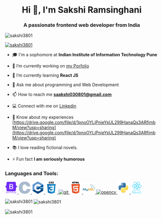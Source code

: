 <h1 align="center">Hi 👋, I'm Sakshi Ramsinghani</h1>
<h3 align="center">A passionate frontend web developer from India</h3>

<p align="left"> <img src="https://komarev.com/ghpvc/?username=sakshi3801&label=Profile%20views&color=0e75b6&style=flat" alt="sakshi3801" /> </p>

<p align="left"> <a href="https://github.com/ryo-ma/github-profile-trophy"><img src="https://github-profile-trophy.vercel.app/?username=sakshi3801" alt="sakshi3801" /></a> </p>

- 🎓 I'm a sophomore at **Indian Institute of Information Technology Pune**

- 🔭 I’m currently working on [my Porfolio](https://github.com/sakshi3801/Portfolio)

- 🌱 I’m currently learning **React JS**

- 👩 Ask me about programming and Web Development

- 📫 How to reach me **saakshi030801@gmail.com**

- 💻 Connect with me on [Linkedin](https://www.linkedin.com/in/sakshi-ramsinghani/)

- 📄 Know about my experiences [https://drive.google.com/file/d/1pnoOYLjPnieYsUL299HanaQs3ARfimbM/view?usp=sharing](https://drive.google.com/file/d/1pnoOYLjPnieYsUL299HanaQs3ARfimbM/view?usp=sharing)

- 📚 I love reading fictional novels.

- ⚡ Fun fact **I am seriously humorous**

<h3 align="left">Languages and Tools:</h3>
<p align="left"> <a href="https://getbootstrap.com" target="_blank"> <img src="https://raw.githubusercontent.com/devicons/devicon/master/icons/bootstrap/bootstrap-plain-wordmark.svg" alt="bootstrap" width="40" height="40"/> </a> <a href="https://www.cprogramming.com/" target="_blank"> <img src="https://raw.githubusercontent.com/devicons/devicon/master/icons/c/c-original.svg" alt="c" width="40" height="40"/> </a> <a href="https://www.w3schools.com/cpp/" target="_blank"> <img src="https://raw.githubusercontent.com/devicons/devicon/master/icons/cplusplus/cplusplus-original.svg" alt="cplusplus" width="40" height="40"/> </a> <a href="https://www.w3schools.com/css/" target="_blank"> <img src="https://raw.githubusercontent.com/devicons/devicon/master/icons/css3/css3-original-wordmark.svg" alt="css3" width="40" height="40"/> </a> <a href="https://git-scm.com/" target="_blank"> <img src="https://www.vectorlogo.zone/logos/git-scm/git-scm-icon.svg" alt="git" width="40" height="40"/> </a> <a href="https://www.w3.org/html/" target="_blank"> <img src="https://raw.githubusercontent.com/devicons/devicon/master/icons/html5/html5-original-wordmark.svg" alt="html5" width="40" height="40"/> </a> <a href="https://www.mysql.com/" target="_blank"> <img src="https://raw.githubusercontent.com/devicons/devicon/master/icons/mysql/mysql-original-wordmark.svg" alt="mysql" width="40" height="40"/> </a> <a href="https://opencv.org/" target="_blank"> <img src="https://www.vectorlogo.zone/logos/opencv/opencv-icon.svg" alt="opencv" width="40" height="40"/> </a> <a href="https://www.python.org" target="_blank"> <img src="https://raw.githubusercontent.com/devicons/devicon/master/icons/python/python-original.svg" alt="python" width="40" height="40"/> </a> <a href="https://reactjs.org/" target="_blank"> <img src="https://raw.githubusercontent.com/devicons/devicon/master/icons/react/react-original-wordmark.svg" alt="react" width="40" height="40"/> </a> </p>

<p><img align="left" src="https://github-readme-stats.vercel.app/api/top-langs?username=sakshi3801&show_icons=true&locale=en&layout=compact" alt="sakshi3801" /></p>

<p>&nbsp;<img align="center" src="https://github-readme-stats.vercel.app/api?username=sakshi3801&show_icons=true&locale=en" alt="sakshi3801" /></p>

<p><img align="center" src="https://github-readme-streak-stats.herokuapp.com/?user=sakshi3801&" alt="sakshi3801" /></p>
